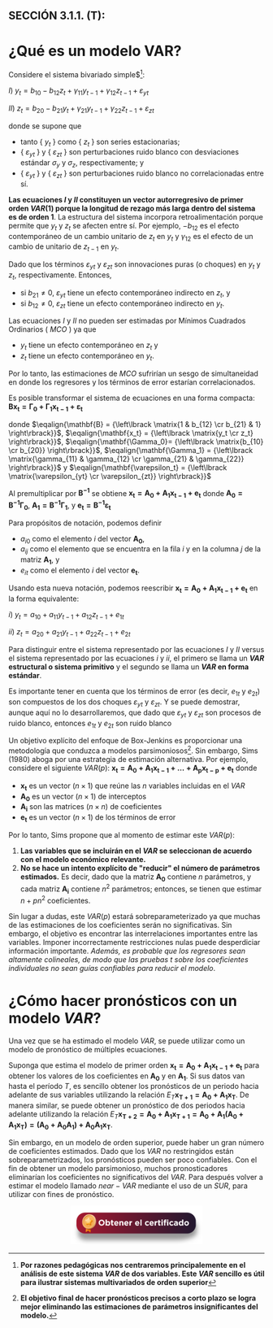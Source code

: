 ## SECCIÓN 3.1.1. (T):

# ¿Qué es un modelo VAR?

Considere el sistema bivariado simple$[^1]:

[^1]: **Por razones pedagógicas nos centraremos principalemente en el análisis de este sistema _VAR_ de dos variables. Este _VAR_ sencillo es útil para ilustrar sistemas multivariados de orden superior**

$I$) $y_t=b_{10}-b_{12}z_t+\gamma_{11}y_{t-1}+\gamma_{12}z_{t-1}+\varepsilon_{yt}$  

$II$) $z_t=b_{20}-b_{21}y_t+\gamma_{21}y_{t-1}+\gamma_{22}z_{t-1}+\varepsilon_{zt}$   

donde se supone que 
* tanto { $y_t$ } como { $z_t$ } son series estacionarias; 
* { $\varepsilon_{yt}$ }  y { $\varepsilon_{zt}$ } son perturbaciones ruido blanco con desviaciones estándar $\sigma_y$  y $\sigma_z$, respectivamente; y 
* { $\varepsilon_{yt}$ } y { $\varepsilon_{zt}$ } son perturbaciones ruido blanco no correlacionadas entre sí.

**Las ecuaciones $I$ y $II$ constituyen un vector autorregresivo de primer orden $VAR(1)$ porque la longitud de rezago más larga dentro del sistema es de orden $1$**. La estructura del sistema incorpora retroalimentación porque permite que $y_t$ y $z_t$ se afecten entre sí. Por ejemplo, $-b_{12}$  es el efecto contemporáneo de un cambio unitario de $z_t$ en $y_t$ y $\gamma_{12}$ es el efecto de un cambio de unitario de $z_{t-1}$ en $y_t$. 

Dado que los términos $\varepsilon_{yt}$ y $\varepsilon_{zt}$ son innovaciones puras (o choques) en $y_t$ y $z_t$, respectivamente. Entonces, 
* si $b_{21}≠0$, $\varepsilon_{yt}$  tiene un efecto contemporáneo indirecto en $z_t$, y
* si $b_{12}≠0$, $\varepsilon_{zt}$  tiene un efecto contemporáneo indirecto en $y_t$. 

Las ecuaciones $I$ y $II$ no pueden ser estimadas por Mínimos Cuadrados Ordinarios ( $MCO$ ) ya que 
* $y_t$ tiene un efecto contemporáneo en $z_t$ y
* $z_t$ tiene un efecto contemporáneo en $y_t$.

Por lo tanto, las estimaciones de $MCO$ sufrirían un sesgo de simultaneidad en donde los regresores y los términos de error estarían correlacionados.

Es posible transformar el sistema de ecuaciones en una forma compacta: $\mathbf{B x_t= \Gamma_0 + \Gamma_1 x_{t-1}+\varepsilon_t}$

donde $\eqalign{\mathbf{B} = {\left\lbrack \matrix{1 & b_{12} \cr b_{21} & 1} \right\rbrack}}$, $\eqalign{\mathbf{x_t} = {\left\lbrack \matrix{y_t \cr z_t} \right\rbrack}}$, $\eqalign{\mathbf{\Gamma_0}= {\left\lbrack \matrix{b_{10} \cr b_{20}} \right\rbrack}}$, $\eqalign{\mathbf{\Gamma_1} = {\left\lbrack \matrix{\gamma_{11} & \gamma_{12} \cr \gamma_{21} & \gamma_{22}} \right\rbrack}}$ y $\eqalign{\mathbf{\varepsilon_t} = {\left\lbrack \matrix{\varepsilon_{yt} \cr \varepsilon_{zt}} \right\rbrack}}$

Al premultiplicar por $\mathbf{B^{−1}}$ se obtiene $\mathbf{x_t= A_0 + A_1x_{t-1}+e_t}$  donde $\mathbf{A_0=B^{−1}\Gamma_0}$, $\mathbf{A_1=B^{−1}\Gamma_1}$, y $\mathbf{e_t=B^{−1}\varepsilon_t}$

Para propósitos de notación, podemos definir
* $a_{i0}$ como el elemento $i$ del vector $\mathbf{A_0}$,
* $a_{ij}$ como el elemento que se encuentra en la fila $i$ y en la columna $j$ de la matriz $\mathbf{A_1}$, y
* $e_{it}$ como el elemento $i$ del vector $\mathbf{e_t}$. 

Usando esta nueva notación, podemos reescribir $\mathbf{x_t= A_0 + A_1x_{t-1}+e_t}$ en la forma equivalente:

$i$) $y_t=a_{10}+a_{11}y_{t-1}+a_{12}z_{t-1}+e_{1t}$ 

$ii$) $z_t=a_{20}+a_{21}y_{t-1}+a_{22}z_{t-1}+e_{2t}$

Para distinguir entre el sistema representado por las ecuaciones $I$ y $II$ versus el sistema representado por las ecuaciones $i$ y $ii$, el primero se llama un **$VAR$ estructural o sistema primitivo** y el segundo se llama un **$VAR$ en forma estándar**. 

Es importante tener en cuenta que los términos de error (es decir, $e_{1t}$ y $e_{2t}$) son compuestos de los dos choques $\varepsilon_{yt}$  y $\varepsilon_{zt}$. Y se puede demostrar, aunque aquí no lo desarrollaremos, que dado que $\varepsilon_{yt}$ y $\varepsilon_{zt}$ son procesos de ruido blanco, entonces $e_{1t}$ y $e_{2t}$ son ruido blanco

Un objetivo explícito del enfoque de Box-Jenkins es proporcionar una metodología que conduzca a modelos parsimoniosos[^2]. Sin embargo, Sims (1980) aboga por una estrategia de estimación alternativa. Por ejemplo, considere el siguiente $VAR(p)$: $\mathbf{x_t=A_0 +  A_1x_{t-1} + \dots + A_p x_{t-p} + e_t}$ donde 
* $\mathbf{x_t}$ es un vector ($n \times 1$) que reúne las $n$ variables incluidas en el $VAR$
* $\mathbf{A_0}$ es un vector ($n \times 1$) de interceptos
* $\mathbf{A_i}$ son las matrices ($n \times n$) de coeficientes
* $\mathbf{e_t}$ es un vector ($n \times 1$) de los términos de error

[^2]: **El objetivo final de hacer pronósticos precisos a corto plazo se logra mejor eliminando las estimaciones de parámetros insignificantes del modelo.**

Por lo tanto, Sims propone que al momento de estimar este $VAR(p)$:
1) **Las variables que se incluirán en el $VAR$ se seleccionan de acuerdo con el modelo económico relevante.**
2) **No se hace un intento explícito de "reducir" el número de parámetros estimados.** Es decir, dado que la matriz $\mathbf{A_0}$ contiene $n$ parámetros, y cada matriz $\mathbf{A_i}$ contiene $n^2$ parámetros; entonces, se tienen que estimar $n+pn^2$ coeficientes. 

Sin lugar a dudas, este $VAR(p)$ estará sobreparameterizado ya que muchas de las estimaciones de los coeficientes serán no significativas. Sin embargo, el objetivo es encontrar las interrelaciones importantes entre las variables. Imponer incorrectamente restricciones nulas puede desperdiciar información importante. _Además, es probable que los regresores sean altamente colineales, de modo que las pruebas_ $t$ _sobre los coeficientes individuales no sean guías confiables para reducir el modelo_.

# ¿Cómo hacer pronósticos con un modelo $VAR$?
Una vez que se ha estimado el modelo $VAR$, se puede utilizar como un modelo de pronóstico de múltiples ecuaciones. 

Suponga que estima el modelo de primer orden $\mathbf{x_t=A_0+A_1x_{t-1}+e_t}$ para obtener los valores de los coeficientes en $\mathbf{A_0}$ y en $\mathbf{A_1}$. Si sus datos van hasta el período $T$, es sencillo obtener los pronósticos de un periodo hacia adelante de sus variables utilizando la relación $E_T\mathbf{x_{T+1}=A_0+A_1x_T}$. De manera similar, se puede obtener un pronóstico de dos periodos hacia adelante utilizando la relación $E_T\mathbf{x_{T+2}=A_0+A_1x_{T+1}=A_0+A_1(A_0+A_1x_T)=(A_0+A_0A_1)+A_0A_1x_T}$. 

Sin embargo, en un modelo de orden superior, puede haber un gran número de coeficientes estimados. Dado que los $VAR$ no restringidos están sobreparametrizados, los pronósticos pueden ser poco confiables. Con el fin de obtener un modelo parsimonioso, muchos pronosticadores eliminarían los coeficientes no significativos del $VAR$. Para después volver a estimar el modelo llamado $near-VAR$ mediante el uso de un $SUR$, para utilizar con fines de pronóstico. 

<div align="center"><a href="https://enlace-academico.escuelaing.edu.co/psc/FORMULARIO/EMPLOYEE/SA/c/EC_LOCALIZACION_RE.LC_FRM_ADMEDCO_FL.GBL" target="_blank"><img src="https://github.com/alvaroperdomo/World-Econometrics/blob/main/.icons/IconCEHBotonCertificado.png" alt="World-Econometrics" width="260" border="0" /></a></div>
